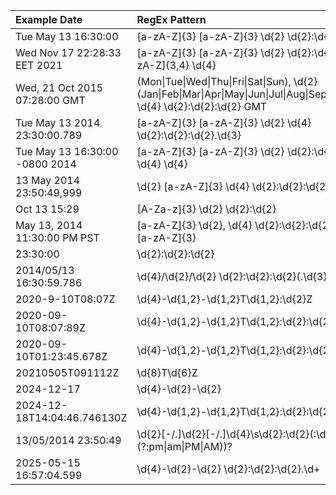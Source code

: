 

| Example Date                   | RegEx Pattern                                                                                                                       |
| :----------------------------- | :---------------------------------------------------------------------------------------------------------------------------------- |
| Tue May 13 16:30:00            | [a-zA-Z]{3} [a-zA-Z]{3} \d{2} \d{2}:\d{2}:\d{2}                                                                                     |
| Wed Nov 17 22:28:33 EET 2021   | [a-zA-Z]{3} [a-zA-Z]{3} \d{2} \d{2}:\d{2}:\d{2} [a-zA-Z]{3,4} \d{4}                                                                 |
| Wed, 21 Oct 2015 07:28:00 GMT  | (Mon\|Tue\|Wed\|Thu\|Fri\|Sat\|Sun), \d{2} (Jan\|Feb\|Mar\|Apr\|May\|Jun\|Jul\|Aug\|Sep\|Oct\|Nov\|Dec) \d{4} \d{2}:\d{2}:\d{2} GMT |
| Tue May 13 2014 23:30:00.789   | [a-zA-Z]{3} [a-zA-Z]{3} \d{2} \d{4} \d{2}:\d{2}:\d{2}.\d{3}                                                                         |
| Tue May 13 16:30:00 -0800 2014 | [a-zA-Z]{3} [a-zA-Z]{3} \d{2} \d{2}:\d{2}:\d{2} -\d{4} \d{4}                                                                        |
| 13 May 2014 23:50:49,999       | \d{2} [a-zA-Z]{3} \d{4} \d{2}:\d{2}:\d{2},\d{3}                                                                                     |
| Oct 13 15:29                   | [A-Za-z]{3} \d{2} \d{2}:\d{2}                                                                                                       |
| May 13, 2014 11:30:00 PM PST   | [a-zA-Z]{3} \d{2}, \d{4} \d{2}:\d{2}:\d{2} [a-zA-Z]{2} [a-zA-Z]{3}                                                                  |
| 23:30:00                       | \d{2}:\d{2}:\d{2}                                                                                                                   |
| 2014/05/13 16:30:59.786        | \d{4}/\d{2}/\d{2} \d{2}:\d{2}:\d{2}(\.\d{3})?                                                                                       |
| 2020-9-10T08:07Z               | \d{4}-\d{1,2}-\d{1,2}T\d{1,2}:\d{2}Z                                                                                                |
| 2020-09-10T08:07:89Z           | \d{4}-\d{1,2}-\d{1,2}T\d{1,2}:\d{2}:\d{2}Z                                                                                          |
| 2020-09-10T01:23:45.678Z       | \d{4}-\d{1,2}-\d{1,2}T\d{1,2}:\d{2}\:\d{2}\.\d{3}Z                                                                                  |
| 20210505T091112Z               | \d{8}T\d{6}Z                                                                                                                        |
| 2024-12-17                     | \d{4}-\d{2}-\d{2}                                                                                                                   |
| 2024-12-18T14:04:46.746130Z    | \d{4}-\d{1,2}-\d{1,2}T\d{1,2}:\d{2}:\d{2}(\.\d{1,9})?Z                                                                              |
| 13/05/2014 23:50:49            | \d{2}[-/.]\d{2}[-/.]\d{4}\s\d{2}:\d{2}(:\d{2})?( (?:pm\|am\|PM\|AM))?                                                               |
| 2025-05-15 16:57:04.599        | \d{4}-\d{2}-\d{2} \d{2}:\d{2}:\d{2}\.\d+                                                                                            |


